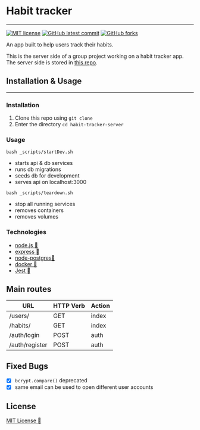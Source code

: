 # Habit tracker

---

<!-- badges -->
[![MIT license](https://img.shields.io/badge/License-MIT-green.svg)](https://opensource.org/licenses/mit-license.php)
[![GitHub latest commit](https://img.shields.io/github/last-commit/Dafe-akaka/habit-tracker-server.svg)](https://GitHub.com/Dafe-akaka/habit-tracker-client/commit/)
[![GitHub forks](https://img.shields.io/github/forks/Dafe-akaka/habit-tracker-server.svg)](https://GitHub.com/Dafe-akaka/habit-tracker-client)

An app built to help users track their habits.

This is the server side of a group project working on a habit tracker app.
The server side is stored in [this repo](https://github.com/Dafe-akaka/habit-tracker-client).

## Installation & Usage
---

### Installation

1. Clone this repo using `git clone`
2. Enter the directory `cd habit-tracker-server`
   
### Usage

`bash _scripts/startDev.sh`
- starts api & db services
- runs db migrations
- seeds db for development
- serves api on localhost:3000

<!-- **bash _scripts/startTest.sh**
- starts api & db services
- runs db migrations
- attaches to api container and triggers full test run
- no ports mapped to local host -->

`bash _scripts/teardown.sh`
- stop all running services
- removes containers
- removes volumes

### Technologies

* [node.js 🔗](https://nodejs.org/) 
* [express 🔗](https://expressjs.com/)
* [node-postgres🔗](https://node-postgres.com/)
* [docker 🔗](https://docker.com/)
* [Jest 🔗](https://jestjs.io/)


## Main routes


| **URL** | **HTTP Verb** |  **Action**| 
|------------|-------------|------------|
| /users/          | GET       | index  | 
| /habits/         | GET       | index  | 
| /auth/login      | POST      | auth   | 
| /auth/register   | POST      | auth   |  

## Fixed Bugs

- [x] `bcrypt.compare()` deprecated
- [x] same email can be used to open different user accounts

## License

[MIT License 🔗](https://opensource.org/licenses/mit-license.php)
